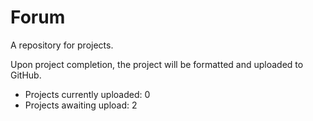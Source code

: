 # Forum
A repository for projects.

Upon project completion, the project will be formatted and uploaded to GitHub.
* Projects currently uploaded: 0
* Projects awaiting upload: 2

